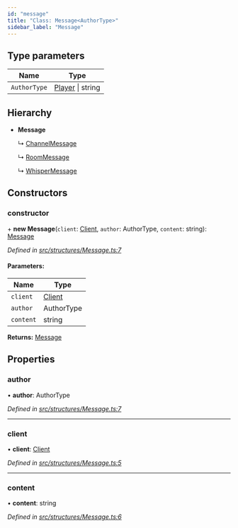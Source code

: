 ```yaml
---
id: "message"
title: "Class: Message<AuthorType>"
sidebar_label: "Message"
---
```


## Type parameters

Name | Type |
------ | ------ |
`AuthorType` | [Player](player.md) \| string |

## Hierarchy

* **Message**

  ↳ [ChannelMessage](channelmessage.md)

  ↳ [RoomMessage](roommessage.md)

  ↳ [WhisperMessage](whispermessage.md)

## Constructors

### constructor

\+ **new Message**(`client`: [Client](client.md), `author`: AuthorType, `content`: string): [Message](message.md)

*Defined in [src/structures/Message.ts:7](https://github.com/SuspiciousLookingOwl/transformice.js/blob/647a173/src/structures/Message.ts#L7)*

#### Parameters:

Name | Type |
------ | ------ |
`client` | [Client](client.md) |
`author` | AuthorType |
`content` | string |

**Returns:** [Message](message.md)

## Properties

### author

•  **author**: AuthorType

*Defined in [src/structures/Message.ts:7](https://github.com/SuspiciousLookingOwl/transformice.js/blob/647a173/src/structures/Message.ts#L7)*

___

### client

•  **client**: [Client](client.md)

*Defined in [src/structures/Message.ts:5](https://github.com/SuspiciousLookingOwl/transformice.js/blob/647a173/src/structures/Message.ts#L5)*

___

### content

•  **content**: string

*Defined in [src/structures/Message.ts:6](https://github.com/SuspiciousLookingOwl/transformice.js/blob/647a173/src/structures/Message.ts#L6)*
